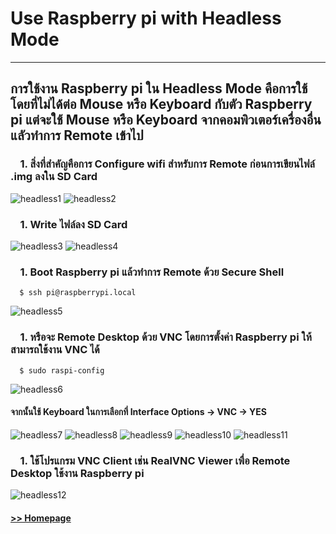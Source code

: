 # Use Raspberry pi with Headless Mode
------------------------------------------
## การใช้งาน Raspberry pi ใน Headless Mode คือการใช้โดยที่ไม่ได้ต่อ Mouse หรือ Keyboard กับตัว Raspberry pi แต่จะใช้ Mouse หรือ Keyboard จากคอมพิวเตอร์เครื่องอื่นแลัวทำการ Remote เข้าไป

### &nbsp;&nbsp;&nbsp;&nbsp;1. สิ่งที่สำคัญคือการ Configure wifi สำหรับการ Remote ก่อนการเขียนไฟล์ .img ลงใน SD Card

<img src="/Blog/picture/headless/Screenshot 2022-10-20 223557.png" alt="headless1"/>

<img src="/Blog/picture/headless/Screenshot 2022-10-20 223618.png" alt="headless2"/>

### &nbsp;&nbsp;&nbsp;&nbsp;1. Write ไฟล์ลง SD Card

<img src="/Blog/picture/headless/Screenshot 2022-09-30 133838.png" alt="headless3"/>

<img src="/Blog/picture/headless/Screenshot 2022-09-30 134148.png" alt="headless4"/>

### &nbsp;&nbsp;&nbsp;&nbsp;1. Boot Raspberry pi แล้วทำการ Remote ด้วย Secure Shell

```ShellSession
  $ ssh pi@raspberrypi.local
```

<img src="/Blog/picture/headless/Screenshot 2022-09-30 142555.png" alt="headless5"/>

### &nbsp;&nbsp;&nbsp;&nbsp;1. หรือจะ Remote Desktop ด้วย VNC โดยการตั้งค่า Raspberry pi ให้สามารถใช้งาน VNC ได้

```ShellSession
  $ sudo raspi-config
```

<img src="/Blog/picture/headless/Screenshot 2022-09-30 143400.png" alt="headless6"/>

#### จากนั้นใช้ Keyboard ในการเลือกที่ Interface Options -> VNC -> YES

<img src="/Blog/picture/headless/Screenshot 2022-09-30 143630.png" alt="headless7"/>

<img src="/Blog/picture/headless/Screenshot 2022-09-30 143651.png" alt="headless8"/>

<img src="/Blog/picture/headless/Screenshot 2022-09-30 143707.png" alt="headless9"/>

<img src="/Blog/picture/headless/Screenshot 2022-09-30 143802.png" alt="headless10"/>

<img src="/Blog/picture/headless/Screenshot 2022-09-30 143820.png" alt="headless11"/>

### &nbsp;&nbsp;&nbsp;&nbsp;1. ใช้โปรแกรม VNC Client เช่น RealVNC Viewer เพื่อ Remote Desktop ใช้งาน Raspberry pi

<img src="/Blog/picture/headless/Screenshot 2022-09-30 143306.png" alt="headless12"/>

#### [>> Homepage](https://pkrittapon.github.io)
